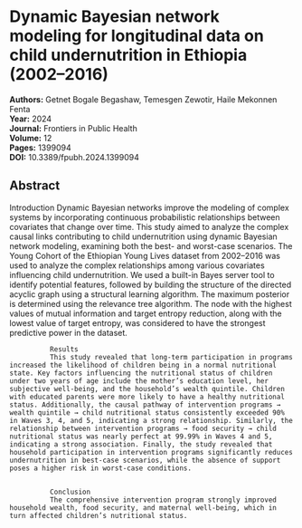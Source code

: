 # Dynamic Bayesian network modeling for longitudinal data on child undernutrition in Ethiopia (2002–2016)

**Authors:** Getnet Bogale Begashaw, Temesgen Zewotir, Haile Mekonnen Fenta  
**Year:** 2024  
**Journal:** Frontiers in Public Health  
**Volume:** 12  
**Pages:** 1399094  
**DOI:** 10.3389/fpubh.2024.1399094  

## Abstract
Introduction
              Dynamic Bayesian networks improve the modeling of complex systems by incorporating continuous probabilistic relationships between covariates that change over time. This study aimed to analyze the complex causal links contributing to child undernutrition using dynamic Bayesian network modeling, examining both the best- and worst-case scenarios. The Young Cohort of the Ethiopian Young Lives dataset from 2002–2016 was used to analyze the complex relationships among various covariates influencing child undernutrition. We used a built-in Bayes server tool to identify potential features, followed by building the structure of the directed acyclic graph using a structural learning algorithm. The maximum posterior is determined using the relevance tree algorithm. The node with the highest values of mutual information and target entropy reduction, along with the lowest value of target entropy, was considered to have the strongest predictive power in the dataset.
            
            
              Results
              This study revealed that long-term participation in programs increased the likelihood of children being in a normal nutritional state. Key factors influencing the nutritional status of children under two years of age include the mother’s education level, her subjective well-being, and the household’s wealth quintile. Children with educated parents were more likely to have a healthy nutritional status. Additionally, the causal pathway of intervention programs → wealth quintile → child nutritional status consistently exceeded 90% in Waves 3, 4, and 5, indicating a strong relationship. Similarly, the relationship between intervention programs → food security → child nutritional status was nearly perfect at 99.99% in Waves 4 and 5, indicating a strong association. Finally, the study revealed that household participation in intervention programs significantly reduces undernutrition in best-case scenarios, while the absence of support poses a higher risk in worst-case conditions.
            
            
              Conclusion
              The comprehensive intervention program strongly improved household wealth, food security, and maternal well-being, which in turn affected children’s nutritional status.

